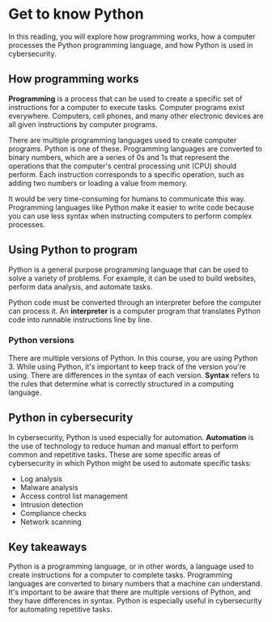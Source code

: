 # Get to know Python
In this reading, you will explore how programming works, how a computer processes the Python programming language, and how Python is used in cybersecurity.

## How programming works 
**Programming** is a process that can be used to create a specific set of instructions for a computer to execute tasks. Computer programs exist everywhere. Computers, cell phones, and many other electronic devices are all given instructions by computer programs. 

There are multiple programming languages used to create computer programs. Python is one of these. Programming languages are converted to binary numbers, which are a series of 0s and 1s that represent the operations that the computer's central processing unit (CPU) should perform. Each instruction corresponds to a specific operation, such as adding two numbers or loading a value from memory. 

It would be very time-consuming for humans to communicate this way. Programming languages like Python make it easier to write code because you can use less syntax when instructing computers to perform complex processes.

## Using Python to program
Python is a general purpose programming language that can be used to solve a variety of problems. For example, it can be used to build websites, perform data analysis, and automate tasks. 

Python code must be converted through an interpreter before the computer can process it. An **interpreter** is a computer program that translates Python code into runnable instructions line by line. 

### Python versions
There are multiple versions of Python. In this course, you are using Python 3. While using Python, it's important to keep track of the version you're using. There are differences in the syntax of each version. **Syntax** refers to the rules that determine what is correctly structured in a computing language.

## Python in cybersecurity
In cybersecurity, Python is used especially for automation. **Automation** is the use of technology to reduce human and manual effort to perform common and repetitive tasks. These are some specific areas of cybersecurity in which Python might be used to automate specific tasks:

- Log analysis
- Malware analysis
- Access control list management
- Intrusion detection
- Compliance checks
- Network scanning

## Key takeaways
Python is a programming language, or in other words, a language used to create instructions for a computer to complete tasks. Programming languages are converted to binary numbers that a machine can understand. It's important to be aware that there are multiple versions of Python, and they have differences in syntax. Python is especially useful in cybersecurity for automating repetitive tasks.
